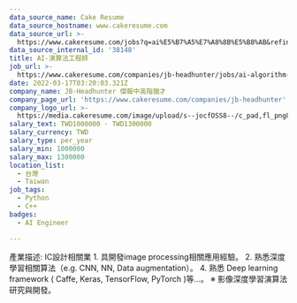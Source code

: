 ```yaml
---
data_source_name: Cake Resume
data_source_hostname: www.cakeresume.com
data_source_url: >-
  https://www.cakeresume.com/jobs?q=ai%E5%B7%A5%E7%A8%8B%E5%B8%AB&refinementList%5Blang_[…]y_type%5D=per_year&range%5Bsalary_range%5D%5Bmin%5D=1000000
data_source_internal_id: '38148'
title: AI-演算法工程師
job_url: >-
  https://www.cakeresume.com/companies/jb-headhunter/jobs/ai-algorithm-engineer-60a276
date: 2022-03-17T03:20:03.321Z
company_name: JB-Headhunter 傑報中高階獵才
company_page_url: 'https://www.cakeresume.com/companies/jb-headhunter'
company_logo_url: >-
  https://media.cakeresume.com/image/upload/s--jocfOSS8--/c_pad,fl_png8,h_200,w_200/v1630906417/hqcxk5i6a2qg8zw7w4n4.png
salary_text: TWD1000000 - TWD1300000
salary_currency: TWD
salary_type: per_year
salary_min: 1000000
salary_max: 1300000
location_list:
  - 台灣
  - Taiwan
job_tags:
  - Python
  - C++
badges:
  - AI Engineer

---
```


產業描述: IC設計相關業 1. 具開發image processing相關應用經驗。 2. 熟悉深度學習相關算法（e.g. CNN, NN, Data augmentation）。 4. 熟悉 Deep learning framework ( Caffe, Keras, TensorFlow, PyTorch )等...。 ※ 影像深度學習演算法研究與開發。